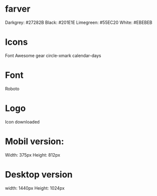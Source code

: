 # farver
Darkgrey: #27282B
Black: #201E1E
Limegreen: #55EC20
White: #EBEBEB

# Icons
Font Awesome
gear
circle-xmark
calendar-days

# Font
Roboto

# Logo
Icon downloaded


# Mobil version:
Width: 375px
Height: 812px

# Desktop version
width: 1440px
Height: 1024px